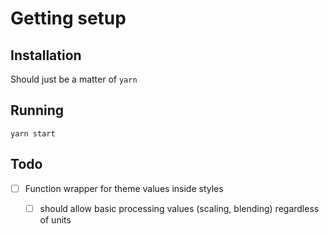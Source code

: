 # Getting setup

## Installation

Should just be a matter of `yarn`

## Running

`yarn start`

## Todo

- [ ] Function wrapper for theme values inside styles
    - [ ] should allow basic processing values (scaling, blending) regardless of units

